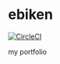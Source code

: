 # ebiken

[![CircleCI](https://circleci.com/gh/ebkn/ebiken/tree/master.svg?style=svg)](https://circleci.com/gh/ebkn/ebiken/tree/master)

my portfolio
